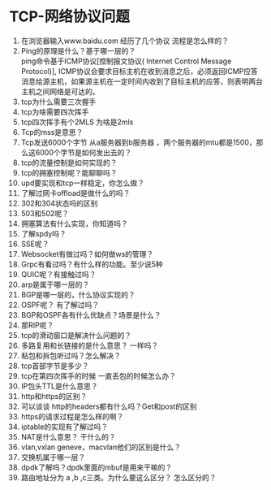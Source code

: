# TCP-网络协议问题
1. 在浏览器输入www.baidu.com 经历了几个协议 流程是怎么样的？   
2. Ping的原理是什么？基于哪一层的？  
ping命令基于ICMP协议[控制报文协议( Internet Control Message Protocol)],
ICMP协议会要求目标主机在收到消息之后，必须返回ICMP应答消息给源主机，如果源主机在一定时间内收到了目标主机的应答，则表明两台主机之间网络是可达的。
3. tcp为什么需要三次握手  
4. tcp为啥需要四次挥手 
5. tcp四次挥手有个2MLS 为啥是2mls 
6. Tcp的mss是意思？  
7. Tcp发送6000个字节 从a服务器到b服务器 ，两个服务器的mtu都是1500，那么这6000个字节是如何发出去的？  
8. tcp的流量控制是如何实现的？  
9. tcp的拥塞控制呢？能聊聊吗？  
10. upd要实现和tcp一样稳定，你怎么做？  
11. 了解过网卡offload是做什么的吗？  
12. 302和304状态吗的区别  
13. 503和502呢？  
14. 拥塞算法有什么实现，你知道吗？  
15. 了解spdy吗？  
16. SSE呢？  
17. Websocket有做过吗？如何做ws的管理？  
18. Grpc有看过吗？有什么样的功能。至少说5种  
19. QUIC呢？有接触过吗？  
20. arp是属于哪一层的？  
23. BGP是哪一层的，什么协议实现的？  
24. OSPF呢？ 有了解过吗？  
25. BGP和OSPF各有什么优缺点？场景是什么？  
26. 那RIP呢？  
27. tcp的滑动窗口是解决什么问题的？  
28. 多路复用和长链接的是什么意思？ 一样吗？  
29. 粘包和拆包听过吗？怎么解决？  
30. tcp首部字节是多少？  
31. tcp在第四次挥手的时候 一直丢包的时候怎么办？  
32. IP包头TTL是什么意思？  
33. http和https的区别？  
34. 可以谈谈 http的headers都有什么吗？Get和post的区别   
35. https的请求过程是怎么样的啊？    
36. iptable的实现有了解过吗？    
37. NAT是什么意思？ 干什么的？    
38. vlan,vxlan geneve，macvlan他们的区别是什么？  
39. 交换机属于哪一层？  
40. dpdk了解吗？dpdk里面的mbuf是用来干嘛的？  
41. 路由地址分为 a ,b ,c三类。为什么要这么区分？ 怎么区分的？  
